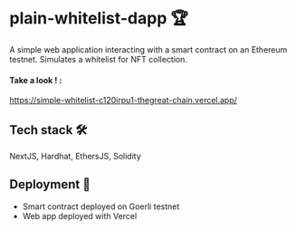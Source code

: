 # plain-whitelist-dapp :trophy:
A simple web application interacting with a smart contract on an Ethereum testnet.
Simulates a whitelist for NFT collection.

#### Take a look ! :
https://simple-whitelist-c120irpu1-thegreat-chain.vercel.app/ 

## Tech stack :hammer_and_wrench:
NextJS, Hardhat, EthersJS, Solidity

## Deployment :rocket:
* Smart contract deployed on Goerli testnet 
* Web app deployed with Vercel
